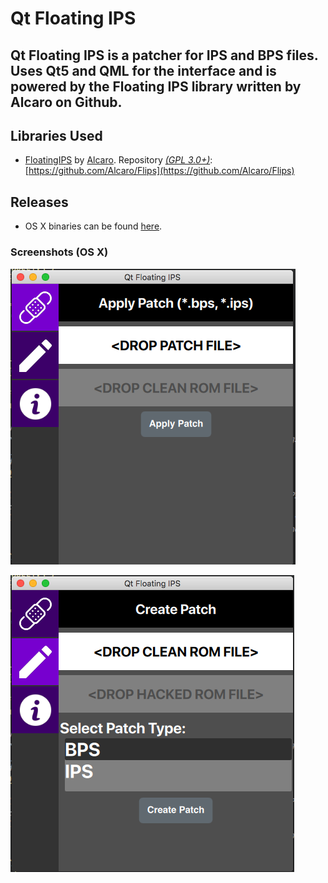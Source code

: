 # Qt Floating IPS
Qt Floating IPS is a patcher for IPS and BPS files. Uses Qt5 and QML for the interface and is powered by the Floating IPS library written by Alcaro on Github.
---
## Libraries Used
+ [FloatingIPS](https://github.com/Alcaro/Flips) by [Alcaro](https://github.com/Alcaro). Repository [*(GPL 3.0+)*](https://raw.githubusercontent.com/Alcaro/Flips/master/COPYING.gpl3): [https://github.com/Alcaro/Flips](https://github.com/Alcaro/Flips)

## Releases
+ OS X binaries can be found [here](https://github.com/covarianttensor/Flips/releases/tag/1.0).

### Screenshots (OS X)
![Alt text](/docs/sc1.png?raw=true "Running on OS X")

![Alt text](/docs/sc2.png?raw=true "Running on OS X")